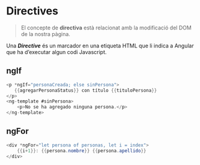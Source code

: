 # Directives

> El concepte de **directiva** està relacionat amb la modificació del DOM de la nostra pàgina.

Una _**Directive**_ és un marcador en una etiqueta HTML que li indica a Angular que ha d’executar algun codi Javascript.

## ngIf

```csharp
<p *ngIf="personaCreada; else sinPersona">
   {{agregarPersonaStatus}} con título {{tituloPersona}}
</p>
<ng-template #sinPersona>
    <p>No se ha agregado ninguna persona.</p>
</ng-template>
```

## ngFor

```csharp
<div *ngFor="let persona of personas, let i = index">
    {{i+1}}: {{persona.nombre}} {{persona.apellido}}
</div>
```

